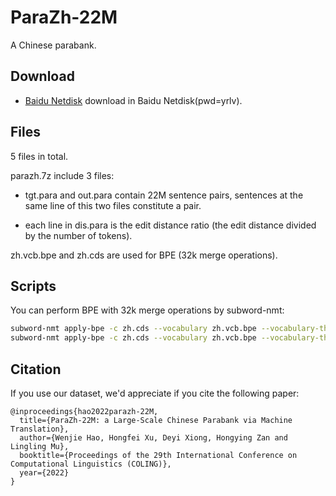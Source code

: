 # ParaZh-22M
A Chinese parabank.


## Download
* [Baidu Netdisk](https://pan.baidu.com/s/1htji52Qu7f1FwQFir94CgA) download in Baidu Netdisk(pwd=yrlv). 


## Files
 5 files in total.

parazh.7z include 3 files: 

* tgt.para and out.para contain 22M sentence pairs, sentences at the same line of this two files constitute a pair.

* each line in dis.para is the edit distance ratio (the edit distance divided by the number of tokens).

zh.vcb.bpe and zh.cds are used for BPE (32k merge operations).

## Scripts
You can perform BPE with 32k merge operations by subword-nmt:
```bash
subword-nmt apply-bpe -c zh.cds --vocabulary zh.vcb.bpe --vocabulary-threshold 8 < tgt.para > tgt.para.bpe
subword-nmt apply-bpe -c zh.cds --vocabulary zh.vcb.bpe --vocabulary-threshold 8 < out.para > out.para.bpe

```

## Citation
If you use our dataset, we'd appreciate if you cite the following paper:
```
@inproceedings{hao2022parazh-22M,
  title={ParaZh-22M: a Large-Scale Chinese Parabank via Machine Translation},
  author={Wenjie Hao, Hongfei Xu, Deyi Xiong, Hongying Zan and Lingling Mu},
  booktitle={Proceedings of the 29th International Conference on Computational Linguistics (COLING)},
  year={2022}
}
```

